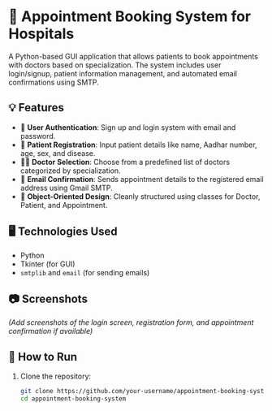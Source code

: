 # 🏥 Appointment Booking System for Hospitals

A Python-based GUI application that allows patients to book appointments with doctors based on specialization. The system includes user login/signup, patient information management, and automated email confirmations using SMTP.

## 💡 Features

- 🔐 **User Authentication**: Sign up and login system with email and password.
- 📝 **Patient Registration**: Input patient details like name, Aadhar number, age, sex, and disease.
- 🧑‍⚕️ **Doctor Selection**: Choose from a predefined list of doctors categorized by specialization.
- 📧 **Email Confirmation**: Sends appointment details to the registered email address using Gmail SMTP.
- 🧱 **Object-Oriented Design**: Cleanly structured using classes for Doctor, Patient, and Appointment.

## 🖥️ Technologies Used

- Python
- Tkinter (for GUI)
- `smtplib` and `email` (for sending emails)

## 📷 Screenshots

*(Add screenshots of the login screen, registration form, and appointment confirmation if available)*

## 🚀 How to Run

1. Clone the repository:
   ```bash
   git clone https://github.com/your-username/appointment-booking-system.git
   cd appointment-booking-system
